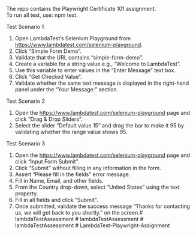 The repo contains the Playwright Certificate 101 assignment.  
To run all test, use: npm test.

Test Scenario 1

1. Open LambdaTest’s Selenium Playground from https://www.lambdatest.com/selenium-playground.  
2. Click “Simple Form Demo”.  
3. Validate that the URL contains “simple-form-demo”.  
4. Create a variable for a string value e.g., “Welcome to LambdaTest”.  
5. Use this variable to enter values in the “Enter Message” text box.  
6. Click “Get Checked Value”.  
7. Validate whether the same text message is displayed in the right-hand panel under the “Your Message:” section.

Test Scenario 2

1. Open the https://www.lambdatest.com/selenium-playground page and click “Drag & Drop Sliders”.  
2. Select the slider “Default value 15” and drag the bar to make it 95 by validating whether the range value shows 95.

Test Scenario 3

1. Open the https://www.lambdatest.com/selenium-playground page and click “Input Form Submit”.  
2. Click “Submit” without filling in any information in the form.  
3. Assert “Please fill in the fields” error message.  
4. Fill in Name, Email, and other fields.  
5. From the Country drop-down, select “United States” using the text property.  
6. Fill in all fields and click “Submit”.  
7. Once submitted, validate the success message “Thanks for contacting us, we will get back to you shortly.” on the screen.#   l a m b d a T e s t A s s e s s m e n t  
 #   l a m b d a T e s t A s s e s s m e n t  
 #   l a m b d a T e s t A s s e s s m e n t  
 #   L a m b d a T e s t - P l a y w r i g h t - A s s i g n m e n t  
 